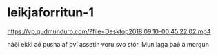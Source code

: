 # leikjaforritun-1

https://vp.gudmunduro.com/?file=Desktop2018.09.10-00.45.22.02.mp4

náði ekki að pusha af því assetin voru svo stór.  Mun laga það á morgun
